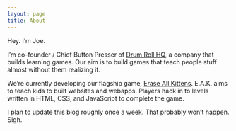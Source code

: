 ```yaml
---
layout: page
title: About
---
```


Hey. I’m Joe.

I’m co-founder / Chief Button Presser of [Drum Roll HQ][], a company
that builds learning games. Our aim is to build games that teach people
stuff almost without them realizing it.

We’re currently developing our flagship game, [Erase All Kittens][].
E.A.K. aims to teach kids to built websites and webapps. Players hack in
to levels written in HTML, CSS, and JavaScript to complete the game.

I plan to update this blog roughly once a week. That probably won’t happen. Sigh.

[Drum Roll HQ]: http://drumrollhq.com/
[Erase All Kittens]: https://eraseallkittens.com/
